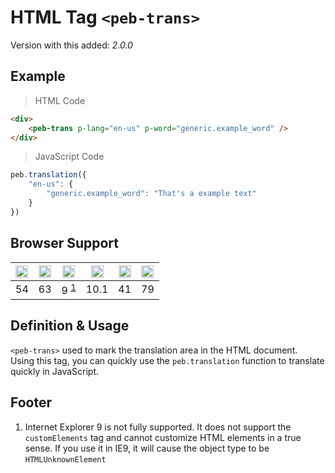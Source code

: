 # HTML Tag `<peb-trans>`
Version with this added: *2.0.0*
## Example
> HTML Code
```html
<div>
    <peb-trans p-lang="en-us" p-word="generic.example_word" />
</div>
```
> JavaScript Code
```javascript
peb.translation({
    "en-us": {
        "generic.example_word": "That's a example text"
    }
})
```
## Browser Support
| <img src="https://simpleicons.org/icons/googlechrome.svg" width="20" /> | <img src="https://simpleicons.org/icons/firefox.svg" width="20" /> | <img src="https://simpleicons.org/icons/internetexplorer.svg" width="20" /> | <img src="https://simpleicons.org/icons/safari.svg" width="20" /> | <img src="https://simpleicons.org/icons/opera.svg" width="20" /> | <img src="https://simpleicons.org/icons/microsoftedge.svg" width="20" />
| :---: | :---: | :---: | :---: | :---: | :---: |
| 54 | 63 | 9 <sup><a href="#footer">1</a></sup> | 10.1 | 41 | 79 |
## Definition & Usage
`<peb-trans>` used to mark the translation area in the HTML document.  
Using this tag, you can quickly use the `peb.translation` function to translate quickly in JavaScript.  
## Footer
1. Internet Explorer 9 is not fully supported. It does not support the `customElements` tag and cannot customize HTML elements in a true sense. If you use it in IE9, it will cause the object type to be `HTMLUnknownElement`
